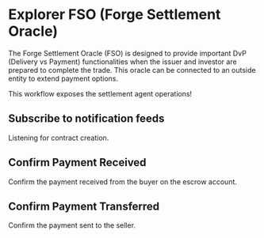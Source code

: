 # Explorer FSO (Forge Settlement Oracle)

The <span class="fsoColor">Forge Settlement Oracle (FSO)</span> is designed to provide important DvP (Delivery vs Payment) functionalities when the issuer and investor are prepared to complete the trade. This oracle can be connected to an outside entity to extend payment options.

This workflow exposes the settlement agent operations!
## Subscribe to notification feeds

Listening for contract creation.

<div class="fsoBorder" >
  <div class="explorer" id="fsoSubscribeToContractCreation"></div>
</div>

## Confirm Payment Received

Confirm the payment received from the buyer on the escrow account.

<div class="fsoBorder" >
  <div class="explorer" id="fsoConfirmPaymentReceived"></div>
</div>

## Confirm Payment Transferred

Confirm the payment sent to the seller.

<div class="fsoBorder" >
  <div class="explorer" id="fsoConfirmPaymentTransferred"></div>
</div>

<script>
  var fsoEndPoint = 'http://localhost:6663/graphql'
  new window.EmbeddedExplorer({
    target: '#fsoSubscribeToContractCreation',
    endpointUrl: fsoEndPoint,
    schema: window.getFsoSchema(),
    initialState: {
      document: `subscription {
            contractNotification {
                notificationName
                instrumentAddress
                transactionHash
                lightSettlementTransactions {
                    id
                    participantAccountNumbers {
                        securityDeliverer
                        securityReceiver  
                    }
                }
            }
        }`,
        variables: {
        },
        displayOptions: {
            showHeadersAndEnvVars: true,
            docsPanelState: 'closed',
        },
        },
  });

   new window.EmbeddedExplorer({
    target: '#fsoConfirmPaymentReceived',
    endpointUrl: fsoEndPoint,
    schema: window.getFsoSchema(),
    initialState: {
      document: ` mutation ConfirmPaymentReceived($paymentReference: String!) {
        confirmPaymentReceived(paymentReference: $paymentReference)
        }`,
        variables: {
           paymentReference:"787e6d73fd4c7804"
        },
        displayOptions: {
            showHeadersAndEnvVars: true,
            docsPanelState: 'closed',
        },
        },
  });

  new window.EmbeddedExplorer({
    target: '#fsoConfirmPaymentTransferred',
    endpointUrl: fsoEndPoint,
    schema: window.getFsoSchema(),
    initialState: {
      document: ` mutation ConfirmPaymentTransferred($paymentReference: String!) {
            confirmPaymentTransferred(paymentReference: $paymentReference)
            }`,
        variables: {
           paymentReference:"787e6d73fd4c7804"
        },
        displayOptions: {
            showHeadersAndEnvVars: true,
            docsPanelState: 'closed',
        },
        },
  });
</script>
